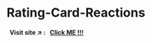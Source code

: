 # Rating-Card-Reactions

#### &nbsp; Visit site :arrow_upper_right: : &nbsp; [Click ME !!!](https://kallangouda.github.io/Rating-Card-Reactions/)

